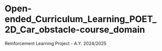 # Open-ended_Curriculum_Learning_POET_2D_Car_obstacle-course_domain
Reinforcement Learning Project - A.Y. 2024/2025
